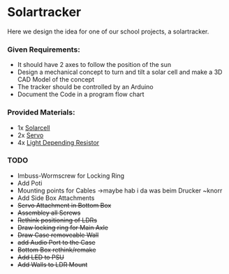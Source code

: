 # Solartracker

Here we design the idea for one of our school projects, a solartracker.

### Given Requirements:
- It should have 2 axes to follow the position of the sun
- Design a mechanical concept to turn and tilt a solar cell and make a 3D CAD Model of the concept
- The tracker should be controlled by an Arduino
- Document the Code in a program flow chart

### Provided Materials:
- 1x [Solarcell](https://www.conrad.at/de/p/sol-expert-sm2380-sm2380-solarmodul-190469.html "Link")
- 2x [Servo](https://www.conrad.at/de/p/reely-midi-servo-analog-servo-getriebe-material-plastik-stecksystem-jr-2144550.html?searchType=SearchRedirect "Link")
- 4x [Light Depending Resistor](https://www.conrad.at/de/p/luna-optoelectronics-pdv-p8103-fotowiderstand-ldr-tht-1-st-150-v-max-l-x-b-x-h-4-29-x-5-08-x-2-mm-1762910.html?searchType=SearchRedirect "Link")


### TODO

- Imbuss-Wormscrew for Locking Ring  
- Add Poti
- Mounting points for Cables ->maybe hab i da was beim Drucker ~knorr
- Add Side Box Attachments
- ~~Servo Attachment in Bottom Box~~
- ~~Assembley all Screws~~
- ~~Rethink positioning of LDRs~~
- ~~Draw locking ring for Main Axle~~
- ~~Draw Case removeable Wall~~
- ~~add Audio Port to the Case~~
- ~~Bottom Box rethink/remake~~
- ~~Add LED to PSU~~
- ~~Add Walls to LDR Mount~~